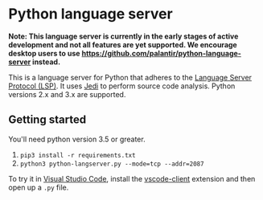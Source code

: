 # Python language server

**Note: This language server is currently in the early stages of active development and not all features are yet supported. We encourage desktop users to use https://github.com/palantir/python-language-server instead.**

This is a language server for Python that adheres to the [Language Server Protocol (LSP)](https://github.com/Microsoft/language-server-protocol/blob/master/protocol.md). It uses [Jedi](https://github.com/davidhalter/jedi) to perform source code analysis. Python versions 2.x and 3.x are supported.

## Getting started

You'll need python version 3.5 or greater.

1. `pip3 install -r requirements.txt`
1. `python3 python-langserver.py --mode=tcp --addr=2087`

To try it in [Visual Studio Code](https://code.visualstudio.com), install the [vscode-client](https://github.com/sourcegraph/langserver/tree/master/vscode-client) extension and then open up a `.py` file.

